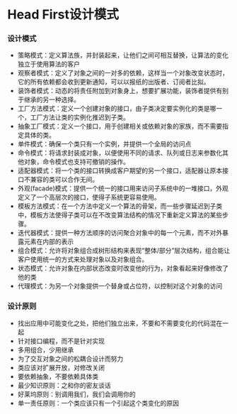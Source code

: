# Head First设计模式

### 设计模式

* 策略模式：定义算法族，并封装起来，让他们之间可相互替换，让算法的变化独立于使用算法的客户
* 观察者模式：定义了对象之间的一对多的依赖，这样当一个对象改变状态时，它的所有依赖都会收到更新通知，可以以报纸的出版者、订阅者比拟。
* 装饰者模式：动态的将责任附加到对象身上，想要扩展功能，装饰者提供有别于继承的另一种选择。
* 工厂方法模式：定义一个创建对象的接口，由子类决定要实例化的类是哪一个，工厂方法让类的实例化推迟到子类。
* 抽象工厂模式：定义一个接口，用于创建相关或依赖对象的家族，而不需要指定具体的类。
* 单件模式：确保一个类只有一个实例，并提供一个全局的访问点
* 命令模式：将请求封装成对象，以便使用不同的请求、队列或日志来参数化其他对象，命令模式也支持可撤销的操作。
* 适配器模式：将一个类的接口转换成客户期望的另一个接口，适配器让原本接口不兼容的类可以合作无间。
* 外观(facade)模式：提供一个统一的接口用来访问子系统中的一堆接口，外观定义了一个高层次的接口，使得子系统更容易使用。
* 模板方法模式：在一个方法中定义一个算法的骨架，而一些步骤延迟到子类中，模板方法使得子类可以在不改变算法结构的情况下重新定义算法的某些步骤。
* 迭代器模式：提供一种方法顺序的访问聚合对象中的每一个元素，而不对外暴露元素在内部的表示
* 组合模式：允许将对象组合成树形结构来表现“整体/部分”层次结构，组合能让客户使用统一的方式来处理对象以及对象组合。
* 状态模式：允许对象在内部状态改变时改变他的行为，对象看起来好像修改了他的类
* 代理模式：为另一个对象提供一个替身或占位符，以控制对这个对象的访问

### 设计原则

* 找出应用中可能变化之处，把他们独立出来，不要和不需要变化的代码混在一起
* 针对接口编程，而不是针对实现
* 多用组合，少用继承
* 为了交互对象之间的松耦合设计而努力
* 类应该对扩展开放，对修改关闭
* 要依赖抽象，不要依赖具体类
* 最少知识原则：之和你的密友谈话
* 好莱坞原则：别调用我们，我们会调用你的
* 单一责任原则：一个类应该只有一个引起这个类变化的原因